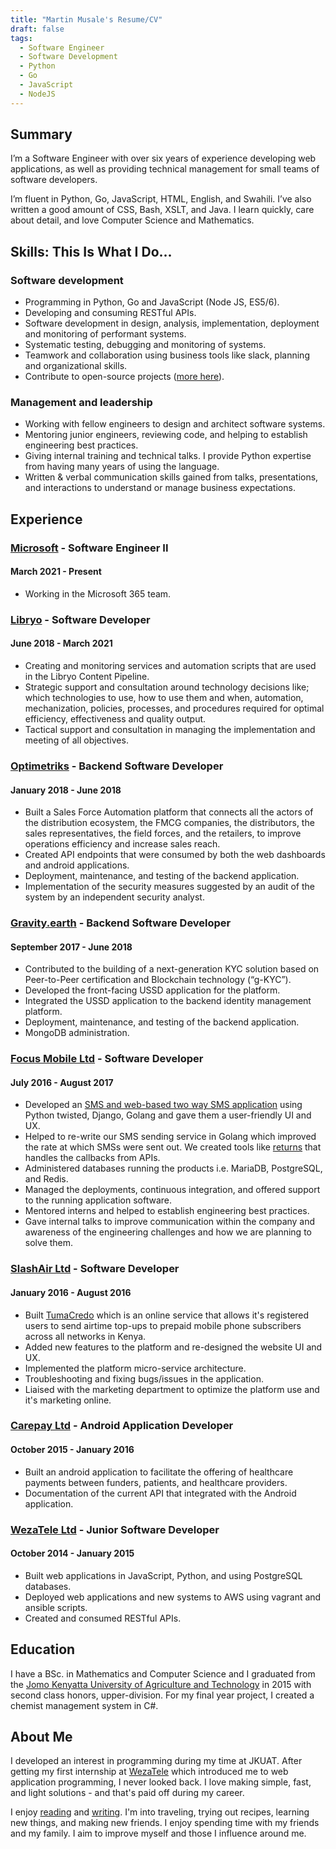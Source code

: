 ```yaml
---
title: "Martin Musale's Resume/CV"
draft: false
tags:
  - Software Engineer
  - Software Development
  - Python
  - Go
  - JavaScript
  - NodeJS
---
```


## Summary

I’m a Software Engineer with over six years of experience developing web applications, as well as providing technical management for small teams of software developers.

I’m fluent in Python, Go, JavaScript, HTML, English, and Swahili. I’ve also written a good amount of CSS, Bash, XSLT, and Java. I learn quickly, care about detail, and love Computer Science and Mathematics.

## Skills: This Is What I Do...

### Software development

- Programming in Python, Go and JavaScript (Node JS, ES5/6).
- Developing and consuming RESTful APIs.
- Software development in design, analysis, implementation, deployment and monitoring of performant systems.
- Systematic testing, debugging and monitoring of systems.
- Teamwork and collaboration using business tools like slack, planning and organizational skills.
- Contribute to open-source projects ([more here](https://github.com/musale)).

### Management and leadership

- Working with fellow engineers to design and architect software systems.
- Mentoring junior engineers, reviewing code, and helping to establish engineering best practices.
- Giving internal training and technical talks. I provide Python expertise from having many years of using the language.
- Written & verbal communication skills gained from talks, presentations, and interactions to understand or manage business expectations.

## Experience


### [Microsoft](https://microsoft.com) - Software Engineer II

#### March 2021 - Present

- Working in the Microsoft 365 team. 

### [Libryo](https://libryo.com) - Software Developer

#### June 2018 - March 2021

- Creating and monitoring services and automation scripts that are used in the Libryo Content Pipeline.
- Strategic support and consultation around technology decisions like; which technologies to use, how to use them and when, automation, mechanization, policies, processes, and procedures required for optimal efficiency, effectiveness and quality output.
- Tactical support and consultation in managing the implementation and meeting of all objectives.

### [Optimetriks](https://optimetriks.com) - Backend Software Developer

#### January 2018 - June 2018

- Built a Sales Force Automation platform that connects all the actors of the distribution ecosystem, the FMCG companies, the distributors, the sales representatives, the field forces, and the retailers, to improve operations efficiency and increase sales reach.
- Created API endpoints that were consumed by both the web dashboards and android applications.
- Deployment, maintenance, and testing of the backend application.
- Implementation of the security measures suggested by an audit of the system by an independent security analyst.

### [Gravity.earth](https://gravity.earth) - Backend Software Developer

#### September 2017 - June 2018

- Contributed to the building of a next-generation KYC solution based on Peer-to-Peer certification and Blockchain technology (“g-KYC”).
- Developed the front-facing USSD application for the platform.
- Integrated the USSD application to the backend identity management platform.
- Deployment, maintenance, and testing of the backend application.
- MongoDB administration.

### [Focus Mobile Ltd](https://smsleopard.com) - Software Developer

#### July 2016 - August 2017

- Developed an [SMS and web-based two way SMS application](https://smsleopard.com) using Python twisted, Django, Golang and gave them a user-friendly UI and UX.
- Helped to re-write our SMS sending service in Golang which improved the rate at which SMSs were sent out. We created tools like [returns](https://github.com/musale/returns) that handles the callbacks from APIs.
- Administered databases running the products i.e. MariaDB, PostgreSQL, and Redis.
- Managed the deployments, continuous integration, and offered support to the running application software.
- Mentored interns and helped to establish engineering best practices.
- Gave internal talks to improve communication within the company and awareness of the engineering challenges and how we are planning to solve them.

### [SlashAir Ltd](https://tumacredo.com) - Software Developer

#### January 2016 - August 2016

- Built [TumaCredo](https://tumacredo.com) which is an online service that allows it's registered users to send airtime top-ups to prepaid mobile phone subscribers across all networks in Kenya.
- Added new features to the platform and re-designed the website UI and UX.
- Implemented the platform micro-service architecture.
- Troubleshooting and fixing bugs/issues in the application.
- Liaised with the marketing department to optimize the platform use and it's marketing online.

### [Carepay Ltd](https://carepay.com) - Android Application Developer

#### October 2015 - January 2016

- Built an android application to facilitate the offering of healthcare payments between funders, patients, and healthcare providers.
- Documentation of the current API that integrated with the Android application.

### [WezaTele Ltd](https://wezatele.com) - Junior Software Developer

#### October 2014 - January 2015

- Built web applications in JavaScript, Python, and using PostgreSQL databases.
- Deployed web applications and new systems to AWS using vagrant and ansible scripts.
- Created and consumed RESTful APIs.

## Education

I have a BSc. in Mathematics and Computer Science and I graduated from the [Jomo Kenyatta University of Agriculture and Technology](https://jkuat.ac.ke) in 2015 with second class honors, upper-division. For my final year project, I created a chemist management system in C#.

## About Me

I developed an interest in programming during my time at JKUAT. After getting my first internship at [WezaTele](https://wezatele.com) which introduced me to web application programming, I never looked back. I love making simple, fast, and light solutions - and that's paid off during my career.

I enjoy [reading](https://www.goodreads.com/user/show/13682301-mr-musale) and [writing](/thoughts). I'm into traveling, trying out recipes, learning new things, and making new friends. I enjoy spending time with my friends and my family. I aim to improve myself and those I influence around me.
